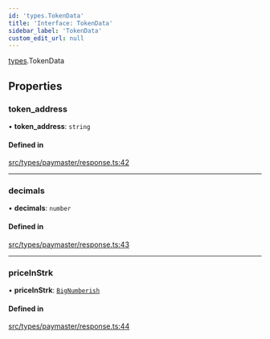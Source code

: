 ```yaml
---
id: 'types.TokenData'
title: 'Interface: TokenData'
sidebar_label: 'TokenData'
custom_edit_url: null
---
```


[types](../namespaces/types.md).TokenData

## Properties

### token_address

• **token_address**: `string`

#### Defined in

[src/types/paymaster/response.ts:42](https://github.com/starknet-io/starknet.js/blob/v7.5.1/src/types/paymaster/response.ts#L42)

---

### decimals

• **decimals**: `number`

#### Defined in

[src/types/paymaster/response.ts:43](https://github.com/starknet-io/starknet.js/blob/v7.5.1/src/types/paymaster/response.ts#L43)

---

### priceInStrk

• **priceInStrk**: [`BigNumberish`](../namespaces/types.md#bignumberish)

#### Defined in

[src/types/paymaster/response.ts:44](https://github.com/starknet-io/starknet.js/blob/v7.5.1/src/types/paymaster/response.ts#L44)
